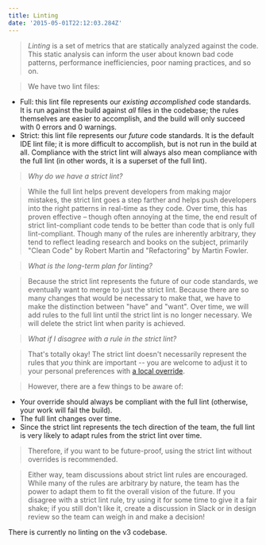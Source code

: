```yaml
---
title: Linting
date: '2015-05-01T22:12:03.284Z'
---
```


> _Linting_ is a set of metrics that are statically analyzed against the code. This static analysis can inform the user about known bad code patterns, performance inefficiencies, poor naming practices, and so on.

> We have two lint files:

- Full: this lint file represents our _existing accomplished_ code standards. It is run against the build against _all_ files in the codebase; the rules themselves are easier to accomplish, and the build will only succeed with 0 errors and 0 warnings.
- Strict: this lint file represents our _future_ code standards. It is the default IDE lint file; it is more difficult to accomplish, but is not run in the build at all. Compliance with the strict lint will always also mean compliance with the full lint (in other words, it is a superset of the full lint).

> _Why do we have a strict lint?_

> While the full lint helps prevent developers from making major mistakes, the strict lint goes a step farther and helps push developers into the right patterns in real-time as they code. Over time, this has proven effective – though often annoying at the time, the end result of strict lint-compliant code tends to be better than code that is only full lint-compliant. Though many of the rules are inherently arbitrary, they tend to reflect leading research and books on the subject, primarily "Clean Code" by Robert Martin and "Refactoring" by Martin Fowler.

> _What is the long-term plan for linting?_

> Because the strict lint represents the future of our code standards, we eventually want to merge to just the strict lint. Because there are so many changes that would be necessary to make that, we have to make the distinction between "have" and "want". Over time, we will add rules to the full lint until the strict lint is no longer necessary. We will delete the strict lint when parity is achieved.

> _What if I disagree with a rule in the strict lint?_

> That's totally okay! The strict lint doesn't necessarily represent the rules that _you_ think are important -- you are welcome to adjust it to your personal preferences with [a local override](https://code.visualstudio.com/docs/getstarted/settings).

> However, there are a few things to be aware of:

- Your override should always be compliant with the full lint (otherwise, your work will fail the build).
- The full lint changes over time.
- Since the strict lint represents the tech direction of the team, the full lint is very likely to adapt rules from the strict lint over time.

> Therefore, if you want to be future-proof, using the strict lint without overrides is recommended.

> Either way, team discussions about strict lint rules are encouraged. While many of the rules are arbitrary by nature, the team has the power to adapt them to fit the overall vision of the future. If you disagree with a strict lint rule, try using it for some time to give it a fair shake; if you still don't like it, create a discussion in Slack or in design review so the team can weigh in and make a decision!

 There is currently no linting on the v3 codebase.
